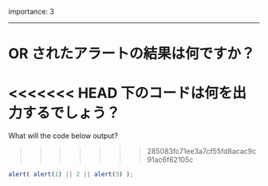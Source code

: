 importance: 3

---

# OR されたアラートの結果は何ですか？

<<<<<<< HEAD
下のコードは何を出力するでしょう？
=======
What will the code below output?
>>>>>>> 285083fc71ee3a7cf55fd8acac9c91ac6f62105c

```js
alert( alert(1) || 2 || alert(3) );
```

